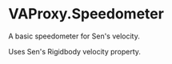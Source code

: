 # VAProxy.Speedometer

A basic speedometer for Sen's velocity.

Uses Sen's Rigidbody velocity property.
